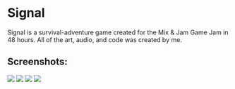 # Signal
Signal is a survival-adventure game created for the Mix & Jam Game Jam in 48 hours. All of the art, audio, and code was created by me.

## Screenshots:
<img src="https://img.itch.zone/aW1hZ2UvODI5Mjc5LzQ2NDc2NjQuanBn/794x1000/vnkD%2BW.jpg">
<img src="https://img.itch.zone/aW1hZ2UvODI5Mjc5LzQ2NDc2NjUuanBn/794x1000/ssPwjP.jpg">
<img src="https://img.itch.zone/aW1hZ2UvODI5Mjc5LzQ2NDc2NjMuanBn/794x1000/fcG7jZ.jpg">
<img src="https://img.itch.zone/aW1hZ2UvODI5Mjc5LzQ2NDc2NjIuanBn/794x1000/1JFjmy.jpg">
